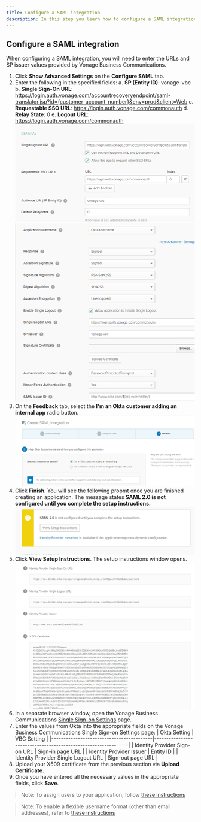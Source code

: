 ```yaml
---
title: Configure a SAML integration
description: In this step you learn how to configure a SAML integration in your Okta developer account.
---
```


## Configure a SAML integration

When configuring a SAML integration, you will need to enter the URLs and SP issuer values provided by Vonage Business Communications.

1. Click **Show Advanced Settings** on the **Configure SAML** tab.
2. Enter the following in the specified fields:
    a. **SP (Entity ID)**: vonage-vbc
    b. **Single Sign-On URL**: https://login.auth.vonage.com/accountrecoveryendpoint/saml-translator.jsp?id={customer_account_number}&env=prod&client=Web
    c. **Requestable SSO URL**: https://login.auth.vonage.com/commonauth
    d. **Relay State**: 0
    e. **Logout URL**: https://login.auth.vonage.com/commonauth
    ![Screenshot showing Okta SAML configuration settings on Advanced Settings dialog box](/public/images/tutorials/okta-config/Okta_5.png)
    ![Screenshot showing Okta SAML configuration settings on Advanced Settings dialog box](/public/images/tutorials/okta-config/Okta_6.png)
3. On the **Feedback** tab, select the **I'm an Okta customer adding an internal app** radio button.
    ![Screenshot showing Feedback tab in Okta SAML configuration settings](/public/images/tutorials/okta-config/Okta_7.png)
4. Click **Finish**.
    You will see the following propmt once you are finished creating an application. The message states **SAML 2.0 is not configured until you complete the setup instructions.**
    ![Screenshot showing Feedback tab in Okta SAML configuration settings](/public/images/tutorials/okta-config/Okta_8.png)
5. Click **View Setup Instructions**.
    The setup instructions window opens.
    ![Screenshot showing Feedback tab in Okta SAML configuration settings](/public/images/tutorials/okta-config/Okta_9.png)
6. In a separate browser window, open the Vonage Business Communications [Single Sign-on Settings](https://admin.vonage.com/management/m/ssoSettings) page.
7. Enter the values from Okta into the appropriate fields on the Vonage Business Communications Single Sign-on Settings page:
    | Okta Setting                             | VBC Setting                                                   |
    |------------------------------------------|---------------------------------------------------------------|
    | Identity Provider Sign-on URL            | Sign-in page URL                                              |
    | Identity Provider Issuer                 | Entity ID                                                     |
    | Identity Provider Single Logout URL      | Sign-out page URL                                             |
8. Upload your X509 certificate from the previous section via **Upload Certificate**.
9. Once you have entered all the necessary values in the appropriate fields, click **Save**.

> Note: To assign users to your application, follow [these instructions](https://developer.okta.com/docs/guides/saml-application-setup/assign-users-to-the-app/)

> Note: To enable a flexible username format (other than email addresses), refer to [these instructions](https://help.okta.com/en/prod/Content/Topics/Directory/eu-profile_editor_tasks.htm)
